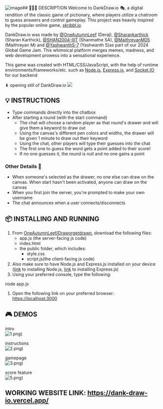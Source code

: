 ![image](https://github.com/OneAutumnLeef/ggj-24-submissions/assets/119778948/f782f929-d29c-44f8-a701-e1e881c3c870)## 👩🏻‍💻 DESCRIPTION
Welcome to DankDraw.io 🎭, a digital rendition of the classic game of pictionary, where players utilize a chatroom to guess answers and control gameplay. This project was heavily inspired by the popular online game, [*skribbl.io*](https://skribbl.io/).

DankDraw.io was made by [@OneAutumnLeef](https://github.com/OneAutumnLeef) (Deraj), [@Sharankarthick](https://github.com/Sharankarthick) (Sharan Karthick), [@SHAN2004-IIIT](https://github.com/SHAN2004-IIIT) (Shanmathe SA), [@MaithreyanM05](https://github.com/MaithreyanM05) (Maithreyan M) and [@YashwanthS-7](https://github.com/YashwanthS-7) (Yashwanth S)as part of our 2024 Global Game Jam. This whimsical platform merges memes, madness, and web development prowess into a sensational experience.

This game was created with HTML/CSS/JavaScript, with the help of runtime environments/frameworks/etc. such as [Node.js](https://nodejs.org/en), [Express.js](https://expressjs.com/), and [Socket.IO](https://socket.io/) for our backend

⬇ opening still of DankDraw.io
![]([1.png](https://media.discordapp.net/attachments/806169904403185684/1201125927665532980/1.png?ex=65c8aeb0&is=65b639b0&hm=b9c4135a98432ae8628cf7dfcfe147260fe2e8e79a80aa416adf393ab9264226&=&format=webp&quality=lossless&width=625&height=346))

## 💡 INSTRUCTIONS 
* Type commands directly into the chatbox
* After starting a round (with the start command)
  * The chat will choose a random player as that round's drawer and will give them a keyword to draw out
  * Using the canvas's different pen colors and widths, the drawer will be given 1 minute to draw out their keyword
  * Using the chat, other players will type their guesses into the chat
  * The first one to guess the word gets a point added to their score!
  * If no one guesses it, the round is null and no one gains a point
 
### Other Details 🌟
* When someone's selected as the drawer, no one else can draw on the canvas. When start hasn't been activated, anyone can draw on the canvas
* When you first join the server, you're prompted to make your own username
* The chat announces when a user connects/disconnects
 
##  📦 INSTALLING AND RUNNING 
1. From [OneAutumnLeef/Draworgetdrawn](https://github.com/OneAutumnLeef/Draworgetdrawn), download the following files:
    * app.js (the server-facing js code)
    * index.html
    * the public folder, which includes:
        * style.css
        * script.js(the client-facing js code)
2. Also make sure to have Node.js and Express.js installed on your device ([link](https://nodejs.org/en/download/current) to installing Node.js, [link](https://expressjs.com/en/starter/installing.html) to installing Express.js)
3. Using your preferred console, type the following:

node app.js

1. Open the following link on your preferred browser: [https://localhost:3000](https://localhost:3000)

## 🎮 DEMOS 
intro
<br>
![1.png](https://media.discordapp.net/attachments/806169904403185684/1201125927665532980/1.png?ex=65c8aeb0&is=65b639b0&hm=b9c4135a98432ae8628cf7dfcfe147260fe2e8e79a80aa416adf393ab9264226&=&format=webp&quality=lossless&width=625&height=346))

instructions
<br>
![2.png](https://media.discordapp.net/attachments/806169904403185684/1201125926847643739/2.png?ex=65c8aeb0&is=65b639b0&hm=b9e4f6949b62c5688726693ad480e901be440d8b9d94781b3cefffdd2bcdac42&=&format=webp&quality=lossless&width=625&height=347))

gamepage
<br>
![3.png](https://media.discordapp.net/attachments/806169904403185684/1201125927418085496/4.png?ex=65c8aeb0&is=65b639b0&hm=98cca04a17a71b61b34224395154571c82591a49ec2655dcef2f801acf6643a2&=&format=webp&quality=lossless&width=625&height=348))

score feature
<br>
![5.png](https://media.discordapp.net/attachments/806169904403185684/1201125927170625656/5.png?ex=65c8aeb0&is=65b639b0&hm=e6d3e54c28bc5ea36103f9fe7a382716d19f2d7187db022443eb92db4cbfcddf&=&format=webp&quality=lossless&width=566&height=1001))


## WORKING WEBSITE LINK: https://dank-draw-io.vercel.app/
